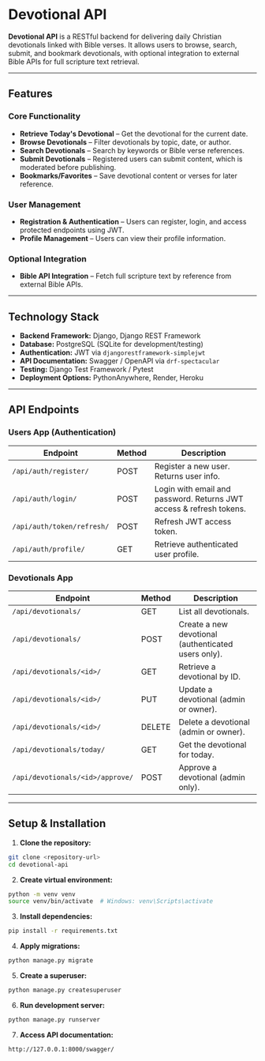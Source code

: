 # Devotional API

**Devotional API** is a RESTful backend for delivering daily Christian devotionals linked with Bible verses.
It allows users to browse, search, submit, and bookmark devotionals, with optional integration to external Bible APIs for full scripture text retrieval.

---

## Features

### Core Functionality

* **Retrieve Today's Devotional** – Get the devotional for the current date.
* **Browse Devotionals** – Filter devotionals by topic, date, or author.
* **Search Devotionals** – Search by keywords or Bible verse references.
* **Submit Devotionals** – Registered users can submit content, which is moderated before publishing.
* **Bookmarks/Favorites** – Save devotional content or verses for later reference.

### User Management

* **Registration & Authentication** – Users can register, login, and access protected endpoints using JWT.
* **Profile Management** – Users can view their profile information.

### Optional Integration

* **Bible API Integration** – Fetch full scripture text by reference from external Bible APIs.

---

## Technology Stack

* **Backend Framework:** Django, Django REST Framework
* **Database:** PostgreSQL (SQLite for development/testing)
* **Authentication:** JWT via `djangorestframework-simplejwt`
* **API Documentation:** Swagger / OpenAPI via `drf-spectacular`
* **Testing:** Django Test Framework / Pytest
* **Deployment Options:** PythonAnywhere, Render, Heroku

---

## API Endpoints

### Users App (Authentication)

| Endpoint                   | Method | Description                                                         |
| -------------------------- | ------ | ------------------------------------------------------------------- |
| `/api/auth/register/`      | POST   | Register a new user. Returns user info.                             |
| `/api/auth/login/`         | POST   | Login with email and password. Returns JWT access & refresh tokens. |
| `/api/auth/token/refresh/` | POST   | Refresh JWT access token.                                           |
| `/api/auth/profile/`       | GET    | Retrieve authenticated user profile.                                |

### Devotionals App

| Endpoint                         | Method | Description                                         |
| -------------------------------- | ------ | --------------------------------------------------- |
| `/api/devotionals/`              | GET    | List all devotionals.                               |
| `/api/devotionals/`              | POST   | Create a new devotional (authenticated users only). |
| `/api/devotionals/<id>/`         | GET    | Retrieve a devotional by ID.                        |
| `/api/devotionals/<id>/`         | PUT    | Update a devotional (admin or owner).               |
| `/api/devotionals/<id>/`         | DELETE | Delete a devotional (admin or owner).               |
| `/api/devotionals/today/`        | GET    | Get the devotional for today.                       |
| `/api/devotionals/<id>/approve/` | POST   | Approve a devotional (admin only).                  |

---

## Setup & Installation

1. **Clone the repository:**

```bash
git clone <repository-url>
cd devotional-api
```

2. **Create virtual environment:**

```bash
python -m venv venv
source venv/bin/activate  # Windows: venv\Scripts\activate
```

3. **Install dependencies:**

```bash
pip install -r requirements.txt
```

4. **Apply migrations:**

```bash
python manage.py migrate
```

5. **Create a superuser:**

```bash
python manage.py createsuperuser
```

6. **Run development server:**

```bash
python manage.py runserver
```

7. **Access API documentation:**

```
http://127.0.0.1:8000/swagger/
```


